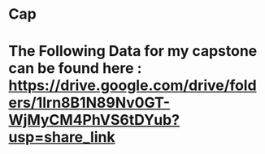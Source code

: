 # Cap
# The Following Data for my capstone can be found here : https://drive.google.com/drive/folders/1lrn8B1N89Nv0GT-WjMyCM4PhVS6tDYub?usp=share_link
